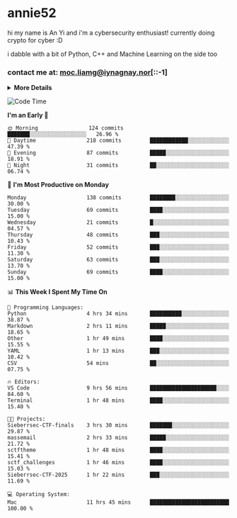 # annie52 

hi my name is An Yi and i'm a cybersecurity enthusiast!
currently doing crypto for cyber :D

i dabble with a bit of Python, C++ and Machine Learning on the side too

<!--
![trophy](https://github-profile-trophy.vercel.app/?username=yanganyi&theme=discord&no-frame=true&no-bg=false&margin-w=4&row=1)
-->

### contact me at: moc.liamg@iynagnay.nor[::-1] 

<details>
<summary>
  <strong>More Details</strong>
</summary>
<br/>

**main langs**

![Python](https://img.shields.io/badge/-Python-black?style=for-the-badge&logo=python)
![C++](https://img.shields.io/badge/-C%2B%2B-black?style=for-the-badge&logo=c%2B%2B)
![Swift](https://img.shields.io/badge/-Swift-black?style=for-the-badge&logo=swift)

**dev envs**

![VSCode](https://img.shields.io/badge/-VS_Code-black?style=for-the-badge&logo=visualstudiocode)
![Figma](https://img.shields.io/badge/-Figma-black?style=for-the-badge&logo=figma)
![XCode](https://img.shields.io/badge/-XCode-black?style=for-the-badge&logo=xcode)
![Github](https://img.shields.io/badge/-Github-black?style=for-the-badge&logo=github)

**browsers**

![Arc Browser](https://img.shields.io/badge/-Arc-black?style=for-the-badge&logo=arc)
![Opera GX](https://img.shields.io/badge/-Opera_GX-black?style=for-the-badge&logo=operagx)
![Firefox](https://img.shields.io/badge/-Firefox-black?style=for-the-badge&logo=firefox)

**devices**

![macOS](https://img.shields.io/badge/-macOS-black?style=for-the-badge&logo=macos)
![Kali Linux](https://img.shields.io/badge/-Kali-black?style=for-the-badge&logo=kalilinux)
![Windows](https://img.shields.io/badge/-Windows-black?style=for-the-badge&logo=windows11)
![Android](https://img.shields.io/badge/-Android-black?style=for-the-badge&logo=android)

</details>

<!--START_SECTION:waka-->
![Code Time](http://img.shields.io/badge/Code%20Time-256%20hrs%2025%20mins-blue)

**I'm an Early 🐤** 

```text
🌞 Morning                124 commits         ███████░░░░░░░░░░░░░░░░░░   26.96 % 
🌆 Daytime                218 commits         ████████████░░░░░░░░░░░░░   47.39 % 
🌃 Evening                87 commits          █████░░░░░░░░░░░░░░░░░░░░   18.91 % 
🌙 Night                  31 commits          ██░░░░░░░░░░░░░░░░░░░░░░░   06.74 % 
```
📅 **I'm Most Productive on Monday** 

```text
Monday                   138 commits         ████████░░░░░░░░░░░░░░░░░   30.00 % 
Tuesday                  69 commits          ████░░░░░░░░░░░░░░░░░░░░░   15.00 % 
Wednesday                21 commits          █░░░░░░░░░░░░░░░░░░░░░░░░   04.57 % 
Thursday                 48 commits          ███░░░░░░░░░░░░░░░░░░░░░░   10.43 % 
Friday                   52 commits          ███░░░░░░░░░░░░░░░░░░░░░░   11.30 % 
Saturday                 63 commits          ███░░░░░░░░░░░░░░░░░░░░░░   13.70 % 
Sunday                   69 commits          ████░░░░░░░░░░░░░░░░░░░░░   15.00 % 
```


📊 **This Week I Spent My Time On** 

```text
💬 Programming Languages: 
Python                   4 hrs 34 mins       ██████████░░░░░░░░░░░░░░░   38.87 % 
Markdown                 2 hrs 11 mins       █████░░░░░░░░░░░░░░░░░░░░   18.65 % 
Other                    1 hr 49 mins        ████░░░░░░░░░░░░░░░░░░░░░   15.55 % 
YAML                     1 hr 13 mins        ███░░░░░░░░░░░░░░░░░░░░░░   10.42 % 
CSV                      54 mins             ██░░░░░░░░░░░░░░░░░░░░░░░   07.75 % 

🔥 Editors: 
VS Code                  9 hrs 56 mins       █████████████████████░░░░   84.60 % 
Terminal                 1 hr 48 mins        ████░░░░░░░░░░░░░░░░░░░░░   15.40 % 

🐱‍💻 Projects: 
Sieberrsec-CTF-finals    3 hrs 30 mins       ███████░░░░░░░░░░░░░░░░░░   29.87 % 
massemail                2 hrs 33 mins       █████░░░░░░░░░░░░░░░░░░░░   21.72 % 
sctftheme                1 hr 48 mins        ████░░░░░░░░░░░░░░░░░░░░░   15.41 % 
sctf_challenges          1 hr 46 mins        ████░░░░░░░░░░░░░░░░░░░░░   15.03 % 
Sieberrsec-CTF-2025      1 hr 22 mins        ███░░░░░░░░░░░░░░░░░░░░░░   11.69 % 

💻 Operating System: 
Mac                      11 hrs 45 mins      █████████████████████████   100.00 % 
```


<!--END_SECTION:waka-->

<!--
## a little background

- I am currently studying at [Hwa Chong Junior College](https://www.hci.edu.sg/), subject combi P CP M E
- Currently doing CTFs and [Leetcode](https://leetcode.com/) daily challenges
- Fluent in English and Chinese, learning Russian and Indonesian

<a href="">
  <img align="centre" src="https://github-readme-stats.vercel.app/api?username=yanganyi&count_private=true&include_all_commits=true&show_icons=true&title_color=007bff&text_color=e7e7e7&icon_color=007bff&bg_color=171c28" />
<a />
-->



<!--
![Top Langs](https://github-readme-stats.vercel.app/api/top-langs/?username=yanganyi&layout=compact&title_color=007bff&text_color=e7e7e7&icon_color=007bff&bg_color=171c28)
-->

<!--
**yanganyi/yanganyi** is a ✨ _special_ ✨ repository because its `README.md` (this file) appears on your GitHub profile.

Here are some ideas to get you started:

- 🔭 I’m currently working on ...
- 🌱 I’m currently learning ...
- 👯 I’m looking to collaborate on ...
- 🤔 I’m looking for help with ...
- 💬 Ask me about ...
- 📫 How to reach me: ...
- 😄 Pronouns: ...
- ⚡ Fun fact: ...
-->
